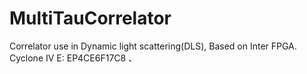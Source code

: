 # MultiTauCorrelator
Correlator use in Dynamic light scattering(DLS), Based on Inter FPGA.
Cyclone IV E: EP4CE6F17C8
、